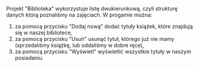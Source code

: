 Projekt "Biblioteka" wykorzystuje listę dwukierunkową, czyli strukturę danych którą poznaliśmy na zajęciach.
W progamie można: 
1. za pomocą przycisku "Dodaj nową" dodać tytuły książek, które znajdują się w naszej bibliotece,
2. za pomocą przycisku "Usuń" usunąć tytuł, którego już nie mamy (sprzedaliśmy książkę, lub oddaliśmy w dobre ręce),
3. za pomocą przycisku "Wyświetl" wyświetlić wszystkie tytuły w naszym posiadaniu. 
